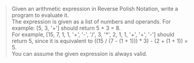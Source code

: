 > Given an arithmetic expression in Reverse Polish Notation, write a program to evaluate it.  
The expression is given as a list of numbers and operands. For example: [5, 3, '+'] should return 5 + 3 = 8.  
For example, [15, 7, 1, 1, '+', '-', '/', 3, '*', 2, 1, 1, '+', '+', '-'] should return 5, since it is equivalent to ((15 / (7 - (1 + 1))) * 3) - (2 + (1 + 1)) = 5.  
You can assume the given expression is always valid.
